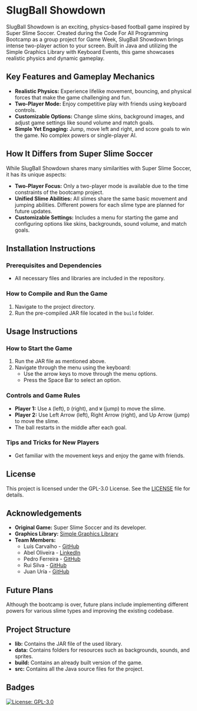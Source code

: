 # SlugBall Showdown

SlugBall Showdown is an exciting, physics-based football game inspired by Super Slime Soccer. Created during the Code For All Programming Bootcamp as a group project for Game Week, SlugBall Showdown brings intense two-player action to your screen. Built in Java and utilizing the Simple Graphics Library with Keyboard Events, this game showcases realistic physics and dynamic gameplay.

## Key Features and Gameplay Mechanics

- **Realistic Physics:** Experience lifelike movement, bouncing, and physical forces that make the game challenging and fun.
- **Two-Player Mode:** Enjoy competitive play with friends using keyboard controls.
- **Customizable Options:** Change slime skins, background images, and adjust game settings like sound volume and match goals.
- **Simple Yet Engaging:** Jump, move left and right, and score goals to win the game. No complex powers or single-player AI.

## How It Differs from Super Slime Soccer

While SlugBall Showdown shares many similarities with Super Slime Soccer, it has its unique aspects:
- **Two-Player Focus:** Only a two-player mode is available due to the time constraints of the bootcamp project.
- **Unified Slime Abilities:** All slimes share the same basic movement and jumping abilities. Different powers for each slime type are planned for future updates.
- **Customizable Settings:** Includes a menu for starting the game and configuring options like skins, backgrounds, sound volume, and match goals.

## Installation Instructions

### Prerequisites and Dependencies

- All necessary files and libraries are included in the repository.

### How to Compile and Run the Game

1. Navigate to the project directory.
2. Run the pre-compiled JAR file located in the `build` folder.

## Usage Instructions

### How to Start the Game

1. Run the JAR file as mentioned above.
2. Navigate through the menu using the keyboard:
   - Use the arrow keys to move through the menu options.
   - Press the Space Bar to select an option.

### Controls and Game Rules

- **Player 1:** Use `A` (left), `D` (right), and `W` (jump) to move the slime.
- **Player 2:** Use Left Arrow (left), Right Arrow (right), and Up Arrow (jump) to move the slime.
- The ball restarts in the middle after each goal.

### Tips and Tricks for New Players

- Get familiar with the movement keys and enjoy the game with friends.

## License

This project is licensed under the GPL-3.0 License. See the [LICENSE](LICENSE) file for details.

## Acknowledgements

- **Original Game:** Super Slime Soccer and its developer.
- **Graphics Library:** [Simple Graphics Library](https://github.com/academia-de-codigo/simple-graphics)
- **Team Members:**
  - Luís Carvalho - [GitHub](https://github.com/LemanuelPC)
  - Abel Oliveira - [LinkedIn](https://www.linkedin.com/in/abel-r-oliveira-dev)
  - Pedro Ferreira - [GitHub](https://github.com/pedroferreiracodes)
  - Rui Silva - [GitHub](https://github.com/RFMCS)
  - Juan Uría - [GitHub](https://github.com/Chispa8)

## Future Plans

Although the bootcamp is over, future plans include implementing different powers for various slime types and improving the existing codebase.

## Project Structure

- **lib:** Contains the JAR file of the used library.
- **data:** Contains folders for resources such as backgrounds, sounds, and sprites.
- **build:** Contains an already built version of the game.
- **src:** Contains all the Java source files for the project.

## Badges

[![License: GPL-3.0](https://img.shields.io/badge/License-GPLv3-blue.svg)](https://www.gnu.org/licenses/gpl-3.0)
